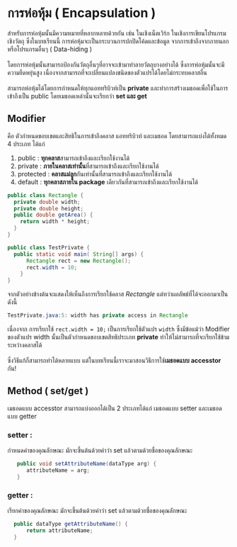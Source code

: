 # การห่อหุ้ม ( Encapsulation )
สำหรับการห่อหุ้มนั้นมีความหมายที่หลากหลายด้วยกัน เช่น ในเชิงเน็ตเวิร์ก ในเชิงการเขียนโปรแกรมเชิงวัตถุ ซึ่งในบทเรียนนี้ การห่อหุ้มจะเป็นกระบวนการปกปิดโค้ดและข้อมูล 
จากการเข้าถึงจากภายนอกหรือโปรแกรมอื่นๆ ( Data-hiding )
<br><br>
โดยการห่อหุ้มนั้นสามารถป้องกันวัตถุอื่นๆที่อาจจะเข้ามาทำลายวัตถุบางอย่างได้ ซึ่งการห่อหุ้มนั้นจะมีความยืดหยุ่นสูง เนื่องจากสามารถที่จะเปลี่ยนแปลงชนิดของตัวแปรได้โดยไม่กระทบคลาสอื่น
<br><br>
สามารถห่อหุ้มได้โดยการกำหนดให้ทุกแอททริบิวท์เป็น **private** และทำการสร้างเมธอดเพื่อใช้ในการเข้าถึงเป็น public โดยเมธอดเหล่านั้นจะเรียกว่า **set และ get**

## Modifier
คือ ตัวกำหนดขอบเขตและสิทธิในการเข้าถึงคลาส แอททริบิวท์ และเมธอด โดยสามารถแบ่งได้ทั้งหมด 4 ประเภท ได้แก่
1. public : **ทุกคลาส**สามารถเข้าถึงและเรียกใช้งานได้
2. private : **ภายในคลาสเท่านั้น**ที่สามารถเข้าถึงและเรียกใช้งานได้
3. protected : **คลาสแม่ลูก**กันเท่านั้นที่สามารถเข้าถึงและเรียกใช้งานได้
4. default : **ทุกคลาสภายใน package** เดียวกันที่สามารถเข้าถึงและเรียกใช้งานได้

```java
public class Rectangle {
  private double width;
  private double height;
  public double getArea() {
    return width * height;
  }
}

public class TestPrivate {
  public static void main( String[] args) {
      Rectangle rect = new Rectangle();
      rect.width = 10;
    }
}
```
จากตัวอย่างข้างต้นจะแสดงให้เห็นถึงการเรียกใช้คลาส _Rectangle_ แต่ทว่าผลลัพธ์ที่ได้จะออกมาเป็น ดังนี้
```java
TestPrivate.java:5: width has private access in Rectangle
```
เนื่องจาก การเรียกใช้ `rect.width = 10;` เป็นการเรียกใช้ตัวแปร `width` ซึ่งมีข้อแม้ว่า Modifier ของตัวแปร width นั้นเป็นตัวกำหนดขอบเขตสิทธิประเภท **private**
ทำให้ไม่สามารถที่จะเรียกใช้ข้ามระหว่างคลาสได้
<br><br>
ซึ่งวิธีแก้ก็สามารถทำได้หลายแบบ แต่ในบทเรียนนี้เราจะมาสอนวิธีการใช้**เมธอดแบบ accesstor** กัน!
## Method ( set/get )
เมธอดแบบ accesstor สามารถแบ่งออกได้เป็น 2 ประเภทได้แก่ เมธอดแบบ setter และเมธอดแบบ getter
### setter :
กำหนดค่าของคุณลักษณะ มักจะขึ้นต้นด้วยคำว่า set แล้วตามด้วยชื่อของคุณลักษณะ
```java
   public void setAttributeName(dataType arg) {
      attributeName = arg;
   }
```
### getter :
เรียกค่าของคุณลักษณะ มักจะขึ้นต้นด้วยคำว่า set แล้วตามด้วยชื่อของคุณลักษณะ
```java
  public dataType getAttributeName() {
      return attributeName;
  }
```
